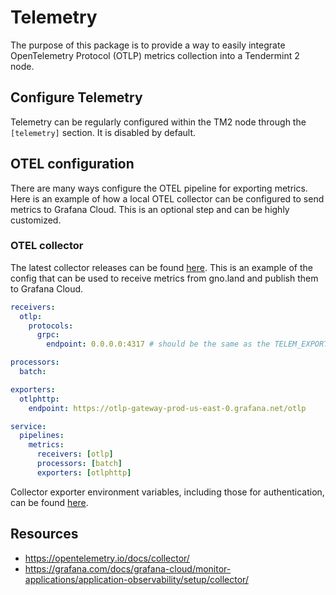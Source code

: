 # Telemetry

The purpose of this package is to provide a way to easily integrate OpenTelemetry Protocol (OTLP) metrics collection into a Tendermint 2 node.

## Configure Telemetry

Telemetry can be regularly configured within the TM2 node through the
`[telemetry]` section. It is disabled by default.

## OTEL configuration
There are many ways configure the OTEL pipeline for exporting metrics. Here is an example of how a local OTEL collector can be configured to send metrics to Grafana Cloud. This is an optional step and can be highly customized.

### OTEL collector
The latest collector releases can be found [here](https://github.com/open-telemetry/opentelemetry-collector-releases/releases). This is an example of the config that can be used to receive metrics from gno.land and publish them to Grafana Cloud.
```yaml
receivers:
  otlp:
    protocols:
      grpc:
        endpoint: 0.0.0.0:4317 # should be the same as the TELEM_EXPORTER_ENDPOINT variable

processors:
  batch:

exporters:
  otlphttp:
    endpoint: https://otlp-gateway-prod-us-east-0.grafana.net/otlp

service:
  pipelines:
    metrics:
      receivers: [otlp]
      processors: [batch]
      exporters: [otlphttp]
```

Collector exporter environment variables, including those for authentication, can be found [here](https://opentelemetry.io/docs/specs/otel/protocol/exporter/).

## Resources
- https://opentelemetry.io/docs/collector/
- https://grafana.com/docs/grafana-cloud/monitor-applications/application-observability/setup/collector/
